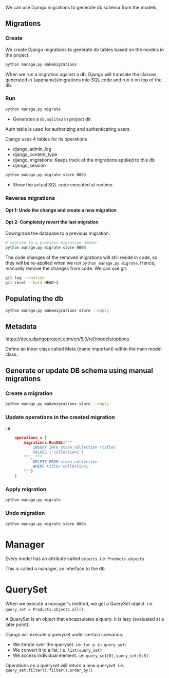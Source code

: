 We can use Django migrations to generate db schema from the models.

## Migrations

### Create
We create Django migrations to generate db tables based on the models in the project.

```bash
python manage.py makemigrations
```
When we run a migration against a db, Django will translate the classes generated in {appname}/migrations into SQL code and run it on top of the db.

### Run

```bash
python manage.py migrate
```
- Generates a `db.sqlite3` in project dir.

Auth table is used for authorizing and authenticating users.

Django uses 4 tables for its operations
- django_admin_log
- django_content_type
- django_migrations: Keeps track of the migrations applied to this db
- django_session


```bash
python manage.py migrate store 0003
```
- Show the actual SQL code executed at runtime.

### Reverse migrations
#### Opt 1: Undo the change and create a new migration

#### Opt 2: Completely revert the last migration
Downgrade the database to a previous migration.

```bash
# migrate to a previous migration number
python manage.py migrate store 0003
```

The code changes of the removed migrations will still reside in code, so they will be re-applied when we run `python manage.py migrate`. Hence, manually remove the changes from code. We can use git:
```bash
git log --oneline
git reset --hard HEAD~1
```

## Populating the db

```bash
python manage.py makemigrations store --empty
```

## Metadata

https://docs.djangoproject.com/en/5.0/ref/models/options

Define an inner class called Meta (name important) within the main model class.

## Generate or update DB schema using manual migrations

### Create a migration
```bash
python manage.py makemigrations store --empty
```

### Update operations in the created migration
i.e.
```json
    operations = [
        migrations.RunSQL("""
            INSERT INTO store_collection (title)
            VALUES ('collection1')
        """, """
            DELETE FROM store_collection
            WHERE title='collection1'
        """)
    ]
```
### Apply migration
```bash
python manage.py migrate
```

### Undo migration

```bash
python manage.py migrate store 0004
```

# Manager

Every model has an attribute called `objects`.
i.e. `Products.objects`

This is called a manager, an interface to the db.


# QuerySet
When we execute a manager's method, we get a QuerySet object. i.e. `query_set = Products.objects.all()`.

A QuerySet is an object that encapsulates a query. It is lazy (evaluated at a later point).

Django will execute a queryset under certain scenarios:
- We iterate over the queryset. i.e. `for p in query_set: `
- We convert it to a list. i.e. `list(query_set)`
- We access individual element. i.e. `query_set[0]`, `query_set[0:5]`


Operations on a queryset will return a new queryset. i.e. `query_set.filter().filter().order_by()`

